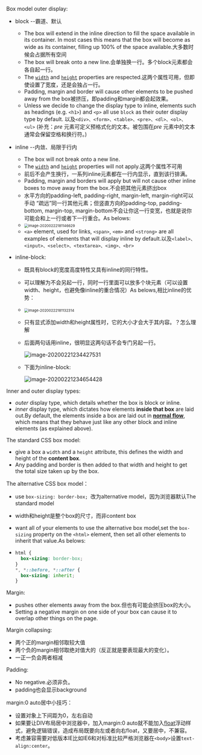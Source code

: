 Box model outer display:

- block --霸道、默认
  - The box will extend in the inline direction to fill the space available in its container. In most cases this means that the box will become as wide as its container, filling up 100% of the space available.大多数时候会占据所有空间
  - The box will break onto a new line.会单独换一行。多个block元素都会各自起一行。
  - The [`width`](https://developer.mozilla.org/en-US/docs/Web/CSS/width) and [`height`](https://developer.mozilla.org/en-US/docs/Web/CSS/height) properties are respected.这两个属性可用，但即使设置了宽度，还是会独占一行。
  - Padding, margin and border will cause other elements to be pushed away from the box被挤压，即padding和margin都会起效果。
  - Unless we decide to change the display type to inline, elements such as headings (e.g. `<h1>`) and `<p>` all use `block` as their outer display type by default. 以及`<div>、<form>、<table>、<pre>、<dl>、<ol>、<ul>` (补充：*pre* 元素可定义预格式化的文本。被包围在*pre* 元素中的文本通常会保留空格和换行符。)
  
- inline --内敛、局限于行内
  - The box will not break onto a new line.
  - The [`width`](https://developer.mozilla.org/en-US/docs/Web/CSS/width) and [`height`](https://developer.mozilla.org/en-US/docs/Web/CSS/height) properties will not apply.这两个属性不可用
  - 前后不会产生换行，一系列inline元素都在一行内显示，直到该行排满。
  - Padding, margin and borders will apply but will not cause other inline boxes to move away from the box.不会把其他元素挤出box
  - 水平方向的padding-left, padding-right, margin-left, margin-right可以手动 “疏远”同一行其他元素；但竖直方向的padding-top, padding-bottom, margin-top, margin-bottom不会让你这一行变宽，也就是说你可能会和上一行或者下一行重合。As belows:
  - <img src="C:\Users\TDD35\AppData\Roaming\Typora\typora-user-images\image-20200222181146629.png" alt="image-20200222181146629" style="zoom:67%;" />
  - `<a>` element, used for links, `<span>`, `<em>` and `<strong>` are all examples of elements that will display inline by default.以及`<label>、<input>、<select>、<textarea>、<img>、<br>`
  
- inline-block:

  - 既具有block的宽度高度特性又具有inline的同行特性。

  - 可以理解为不会另起一行，同时一行里面可以放多个块元素（可以设置width、height，也避免像inline的重合情况）As belows,相比inline的优势：

  - <img src="C:\Users\TDD35\AppData\Roaming\Typora\typora-user-images\image-20200222181132314.png" alt="image-20200222181132314" style="zoom:67%;" />

  - 只有显式添加width和height属性时，它的大小才会大于其内容。？怎么理解

  - 后面两句话用inline，很明显这两句话不会专门另起一行。

    ![image-20200221234427531](C:\Users\TDD35\AppData\Roaming\Typora\typora-user-images\image-20200221234427531.png)

  - 下面为inline-block:
  
    ![image-20200221234654428](C:\Users\TDD35\AppData\Roaming\Typora\typora-user-images\image-20200221234654428.png)
  
    

Inner and outer display types:

- *outer* display type, which details whether the box is block or inline.
-  *inner* display type, which dictates how elements **inside that box** are laid out.By default, the elements inside a box are laid out in **[normal flow](https://developer.mozilla.org/en-US/docs/Learn/CSS/CSS_layout/Normal_Flow)**, which means that they behave just like any other block and inline elements (as explained above).



The standard CSS box model:

-  give a box a `width` and a `height` attribute, this defines the width and height of the **content box**.
- Any padding and border is then added to that width and height to get the total size taken up by the box.



The alternative CSS box model：

- use `box-sizing: border-box; `改为alternative model，因为浏览器默认The standard model

- width和height是整个box的尺寸，而非content box

- want all of your elements to use the alternative box model,set the `box-sizing` property on the `<html>` element, then set all other elements to inherit that value.As belows:

- ```css
  html {
    box-sizing: border-box;
  }
  *, *::before, *::after {
    box-sizing: inherit;
  }
  ```



Margin:

- pushes other elements away from the box.但也有可能会挤压box的大小。
- Setting a negative margin on one side of your box can cause it to overlap other things on the page.

Margin collapsing:

- 两个正的margin相邻取较大值
- 两个负的margin相邻取绝对值大的（反正就是要表现最大的变化）。
- 一正一负会两者相减



Padding:

- No negative.必须非负。
- padding也会显示background



margin:0 auto居中小技巧：

- 设置对象上下间距为0，左右自动
- 如果要让DIV布局居中浏览器中，加入margin:0 auto就不能加入[float](http://www.divcss5.com/rumen/r93.shtml)浮动样式，避免逻辑错误，造成布局既要向左或者向右float，又要居中，不兼容。
- 考虑兼容需要对低版本IE比如IE6和对标准比较严格浏览器在`<body>`设置`text-align:center`。
